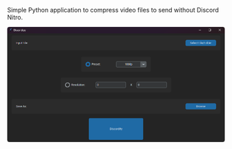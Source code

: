 Simple Python application to compress video files to send without Discord Nitro.

![Discordipy](./Discordipy.png)
